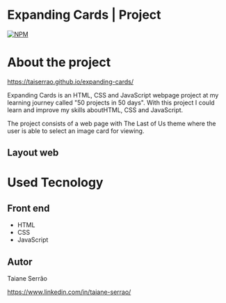 # Expanding Cards | Project

[![NPM](https://img.shields.io/npm/l/react)](https://github.com/taiserrao/expanding-cards/blob/main/LICENSE)

# About the project

https://taiserrao.github.io/expanding-cards/

Expanding Cards is an HTML, CSS and JavaScript webpage project at my learning journey called "50 projects in 50 days". With this project I could learn and improve my skills aboutHTML, CSS and JavaScript.

The project consists of a web page with The Last of Us theme where the user is able to select an image card for viewing.

## Layout web

# Used Tecnology
## Front end
- HTML
- CSS
- JavaScript

## Autor

Taiane Serrão

https://www.linkedin.com/in/taiane-serrao/